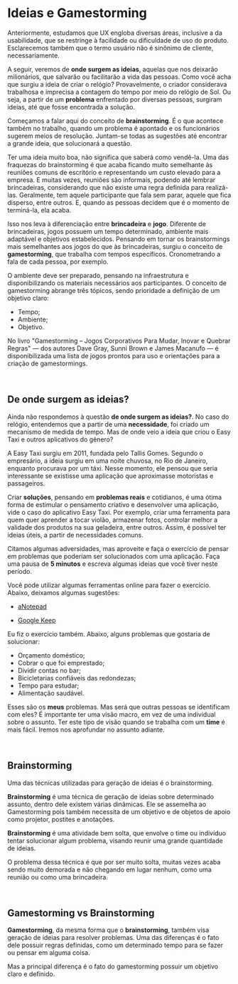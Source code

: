 # Ideias e Gamestorming

Anteriormente, estudamos que UX engloba diversas áreas, inclusive a da usabilidade, que se restringe à facilidade ou dificuldade de uso do produto. Esclarecemos também que o termo usuário não é sinônimo de cliente, necessariamente.

A seguir, veremos de **onde surgem as ideias**, aquelas que nos deixarão milionários, que salvarão ou facilitarão a vida das pessoas. Como você acha que surgiu a ideia de criar o relógio? Provavelmente, o criador considerava trabalhosa e imprecisa a contagem do tempo por meio do relógio de Sol. Ou seja, a partir de um **problema** enfrentado por diversas pessoas, surgiram ideias, até que fosse encontrada a solução.

Começamos a falar aqui do conceito de **brainstorming**. É o que acontece também no trabalho, quando um problema é apontado e os funcionários sugerem meios de resolução. Juntam-se todas as sugestões até encontrar a grande ideia, que solucionará a questão.

Ter uma ideia muito boa, não significa que saberá como vendê-la. Uma das fraquezas do brainstorming é que acaba ficando muito semelhante às reuniões comuns de escritório e representando um custo elevado para a empresa. E muitas vezes, reuniões são informais, podendo até lembrar brincadeiras, considerando que não existe uma regra definida para realizá-las. Geralmente, tem aquele participante que fala sem parar, aquele que fica disperso, entre outros. E, quando as pessoas decidem que é o momento de terminá-la, ela acaba.

Isso nos leva à diferenciação entre **brincadeira** e **jogo**. Diferente de brincadeiras, jogos possuem um tempo determinado, ambiente mais adaptável e objetivos estabelecidos. Pensando em tornar os brainstormings mais semelhantes aos jogos do que às brincadeiras, surgiu o conceito de **gamestorming**, que trabalha com tempos específicos. Cronometrando a fala de cada pessoa, por exemplo.

O ambiente deve ser preparado, pensando na infraestrutura e disponibilizando os materiais necessários aos participantes. O conceito de gamestorming abrange três tópicos, sendo prioridade a definição de um objetivo claro:

+ Tempo;
+ Ambiente;
+ Objetivo.

No livro "Gamestorming – Jogos Corporativos Para Mudar, Inovar e Quebrar Regras" — dos autores Dave Gray, Sunni Brown e James Macanufo — é disponibilizada uma lista de jogos prontos para uso e orientações para a criação de gamestormings.

<br>

## De onde surgem as ideias?

Ainda não respondemos à questão **de onde surgem as ideias?**. No caso do relógio, entendemos que a partir de uma **necessidade**, foi criado um mecanismo de medida de tempo. Mas de onde veio a ideia que criou o Easy Taxi e outros aplicativos do gênero?

A Easy Taxi surgiu em 2011, fundada pelo Tallis Gomes. Segundo o empresário, a ideia surgiu em uma noite chuvosa, no Rio de Janeiro, enquanto procurava por um táxi. Nesse momento, ele pensou que seria interessante se existisse uma aplicação que aproximasse motoristas e passageiros.

Criar **soluções**, pensando em **problemas reais** e cotidianos, é uma ótima forma de estimular o pensamento criativo e desenvolver uma aplicação, vide o caso do aplicativo Easy Taxi. Por exemplo, criar uma ferramenta para quem quer aprender a tocar violão, armazenar fotos, controlar melhor a validade dos produtos na sua geladeira, entre outros. Assim, é possível ter ideias úteis, a partir de necessidades comuns.

Citamos algumas adversidades, mas aproveite e faça o exercício de pensar em problemas que poderiam ser solucionados com uma aplicação. Faça uma pausa de **5 minutos** e escreva algumas ideias que você tiver neste período.

Você pode utilizar algumas ferramentas online para fazer o exercício. Abaixo, deixamos algumas sugestões:

+ [aNotepad](https://anotepad.com/notes/fenxba)

+ [Google Keep](https://www.google.com.br/keep/)

Eu fiz o exercício também. Abaixo, alguns problemas que gostaria de solucionar:

+ Orçamento doméstico;
+ Cobrar o que foi emprestado;
+ Dividir contas no bar;
+ Bicicletarias confiáveis das redondezas;
+ Tempo para estudar;
+ Alimentação saudável.

Esses são os **meus** problemas. Mas será que outras pessoas se identificam com eles? É importante ter uma visão macro, em vez de uma individual sobre o assunto. Ter este tipo de visão quando se trabalha com um **time** é mais fácil. Iremos nos aprofundar no assunto adiante.

<br>

## Brainstorming

Uma das técnicas utilizadas para geração de ideias é o brainstorming.

**Brainstorming** é uma técnica de geração de ideias sobre determinado assunto, dentro dele existem várias dinâmicas. Ele se assemelha ao Gamestorming pois também necessita de um objetivo e de objetos de apoio como projetor, postites e anotações.

**Brainstorming** é uma atividade bem solta, que envolve o time ou indivíduo tentar solucionar algum problema, visando reunir uma grande quantidade de ideias.

O problema dessa técnica é que por ser muito solta, muitas vezes acaba sendo muito demorada e não chegando em lugar nenhum, como uma reunião ou como uma brincadeira.

<br>

## Gamestorming vs Brainstorming

**Gamestorming**, da mesma forma que o **brainstorming**, também visa geração de ideias para resolver problemas. Uma das diferenças é o fato dele possuir regras definidas, como um determinado tempo para se fazer ou pensar em alguma coisa.

Mas a principal diferença é o fato do gamestorming possuir um objetivo claro e definido.